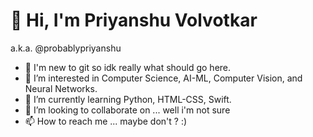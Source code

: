 # 🚀 Hi, I'm Priyanshu Volvotkar 
a.k.a. @probablypriyanshu
- 👋 I'm new to git so idk really what should go here.
- 👀 I’m interested in Computer Science, AI-ML, Computer Vision, and Neural Networks.
- 🌱 I’m currently learning Python, HTML-CSS, Swift.
- 💞️ I’m looking to collaborate on ... well i'm not sure
- 📫 How to reach me ... maybe don't ? :)

<!---
probablypriyanshu/probablypriyanshu is a ✨ special ✨ repository because its `README.md` (this file) appears on your GitHub profile.
You can click the Preview link to take a look at your changes.
--->
